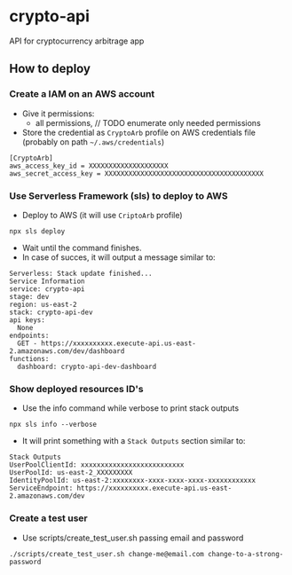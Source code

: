 # crypto-api
API for cryptocurrency arbitrage app

## How to deploy

### Create a IAM on an AWS account
- Give it permissions:
  - all permissions, // TODO enumerate only needed permissions
- Store the credential as `CryptoArb` profile on AWS credentials file (probably on path `~/.aws/credentials`)
```
[CryptoArb]
aws_access_key_id = XXXXXXXXXXXXXXXXXXXX
aws_secret_access_key = XXXXXXXXXXXXXXXXXXXXXXXXXXXXXXXXXXXXXXXX
```

### Use Serverless Framework (sls) to deploy to AWS
- Deploy to AWS (it will use `CriptoArb` profile)
```
npx sls deploy
```

- Wait until the command finishes.
- In case of succes, it will output a message similar to:
```
Serverless: Stack update finished...
Service Information
service: crypto-api
stage: dev
region: us-east-2
stack: crypto-api-dev
api keys:
  None
endpoints:
  GET - https://xxxxxxxxxx.execute-api.us-east-2.amazonaws.com/dev/dashboard
functions:
  dashboard: crypto-api-dev-dashboard
```

### Show deployed resources ID's
- Use the info command while verbose to print stack outputs
```
npx sls info --verbose
```
- It will print something with a `Stack Outputs` section similar to:
```
Stack Outputs
UserPoolClientId: xxxxxxxxxxxxxxxxxxxxxxxxxx
UserPoolId: us-east-2_XXXXXXXXX
IdentityPoolId: us-east-2:xxxxxxxx-xxxx-xxxx-xxxx-xxxxxxxxxxxx
ServiceEndpoint: https://xxxxxxxxxx.execute-api.us-east-2.amazonaws.com/dev
```


### Create a test user
- Use scripts/create_test_user.sh passing email and password
```
./scripts/create_test_user.sh change-me@email.com change-to-a-strong-password
```
